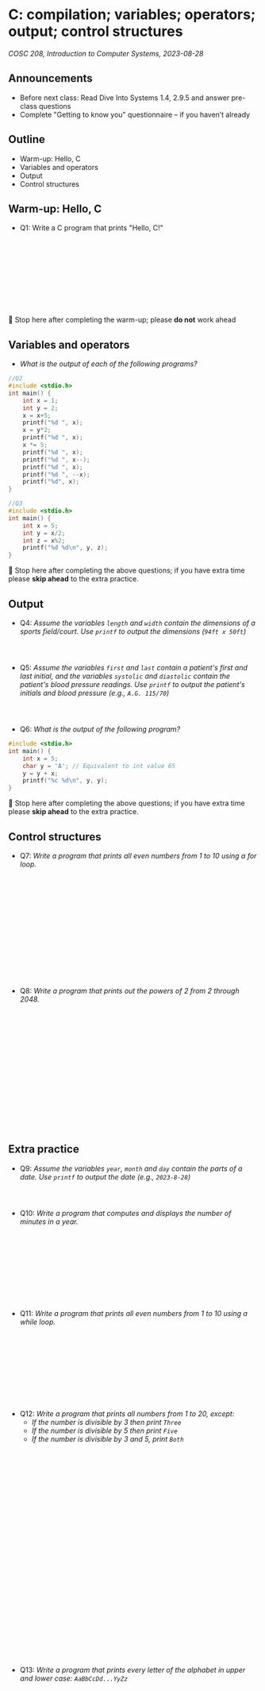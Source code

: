 # C: compilation; variables; operators; output; control structures
_COSC 208, Introduction to Computer Systems, 2023-08-28_

## Announcements
* Before next class: Read Dive Into Systems 1.4, 2.9.5 and answer pre-class questions
* Complete "Getting to know you" questionnaire – if you haven’t already

## Outline
* Warm-up: Hello, C
* Variables and operators
* Output
* Control structures

## Warm-up: Hello, C
* Q1: Write a C program that prints "Hello, C!"

<div style="height:10em;"></div>

🛑 Stop here after completing the warm-up; please **do not** work ahead

## Variables and operators

* _What is the output of each of the following programs?_


```c
//Q2
#include <stdio.h>
int main() {
    int x = 1;
    int y = 2;
    x = x+5;
    printf("%d ", x);
    x = y*2;
    printf("%d ", x);
    x *= 5;
    printf("%d ", x);
    printf("%d ", x--);
    printf("%d ", x);
    printf("%d ", --x);
    printf("%d", x);
}
```


```c
//Q3
#include <stdio.h>
int main() {
    int x = 5;
    int y = x/2;
    int z = x%2;
    printf("%d %d\n", y, z);
}
```

🛑 Stop here after completing the above questions; if you have extra time please **skip ahead** to the extra practice.

## Output

* Q4: _Assume the variables `length` and `width` contain the dimensions of a sports field/court. Use `printf` to output the dimensions (`94ft x 50ft`)_

<div style="height:2em;"></div>

* Q5: _Assume the variables `first` and `last` contain a patient's first and last initial, and the variables `systolic` and `diastolic` contain the patient's blood pressure readings. Use `printf` to output the patient's initials and blood pressure (e.g., `A.G. 115/70`)_

<div style="height:2em;"></div>

* Q6: _What is the output of the following program?_


```c
#include <stdio.h>
int main() {
    int x = 5;
    char y = 'A'; // Equivalent to int value 65
    y = y + x;
    printf("%c %d\n", y, y);
}
```

🛑 Stop here after completing the above questions; if you have extra time please **skip ahead** to the extra practice.

## Control structures


* Q7: _Write a program that prints all even numbers from 1 to 10 using a for loop._

<div style="height:15em;"></div>

* Q8: _Write a program that prints out the powers of 2 from 2 through 2048._

<div style="height:17em;"></div>

## Extra practice

* Q9: _Assume the variables `year`, `month` and `day` contain the parts of a date. Use `printf` to output the date (e.g., `2023-8-28`)_

<div style="height:2em;"></div>

* Q10: _Write a program that computes and displays the number of minutes in a year._

<div style="height:10em;"></div>

* Q11: _Write a program that prints all even numbers from 1 to 10 using a while loop._

<div style="height:10em;"></div>

* Q12: _Write a program that prints all numbers from 1 to 20, except:_
    * _If the number is divisible by 3 then print `Three`_
    * _If the number is divisible by 5 then print `Five`_
    * _If the number is divisible by 3 and 5, print `Both`_

<div style="height:30em;"></div>

* Q13: _Write a program that prints every letter of the alphabet in upper and lower case: `AaBbCcDd...YyZz`_
